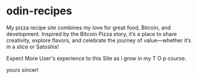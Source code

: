 # odin-recipes


My  pizza recipe site combines my love for great food, Bitcoin, and development. Inspired by the Bitcoin Pizza story, it’s a place to share creativity, explore flavors, and celebrate the journey of value—whether it’s in a slice or Satoshis!

Expect More User's experience to this Site as i grow in my T O p  course.

yours sincerl
